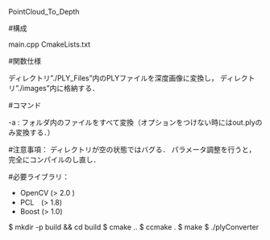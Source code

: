 PointCloud_To_Depth

#構成

main.cpp
CmakeLists.txt

#関数仕様

ディレクトリ”./PLY_Files”内のPLYファイルを深度画像に変換し，
ディレクトリ”./images”内に格納する．

#コマンド

-a : フォルダ内のファイルをすべて変換（オプションをつけない時にはout.plyのみ変換する．）
	
#注意事項：
	ディレクトリが空の状態ではバグる．
	パラメータ調整を行うと，完全にコンパイルのし直し．
	
#必要ライブラリ：
* OpenCV (> 2.0 )
* PCL　(> 1.8)
* Boost (> 1.0)


$ mkdir -p build && cd build
$ cmake ..
$ ccmake .
$ make
$ ./plyConverter
